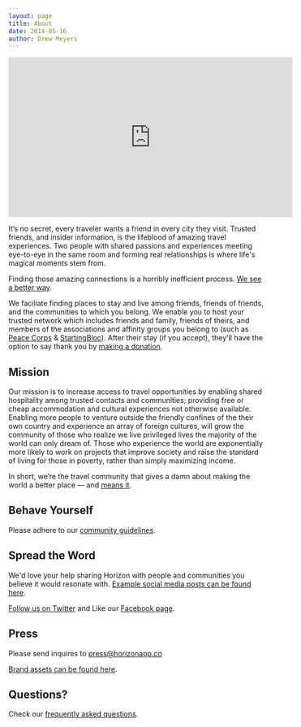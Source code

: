 ```yaml
---
layout: page
title: About
date: 2014-05-16
author: Drew Meyers
---
```

<iframe width="560" height="315" src="https://www.youtube.com/embed/GC_CezIN2RE" frameborder="0"> </iframe>

It’s no secret, every traveler wants a friend in every city they visit. Trusted friends, and insider information, is the lifeblood of amazing travel experiences. Two people with shared passions and experiences meeting eye-to-eye in the same room and forming real relationships is where life's magical moments stem from.

Finding those amazing connections is a horribly inefficient process. [We see a better way](/blog/what-horizon-dream/).

We faciliate finding places to stay and live among friends, friends of friends, and the communities to which you belong. We enable you to host your trusted network which includes friends and family, friends of theirs, and members of the associations and affinity groups you belong to (such as [Peace Corps](/peace-corps/) & [StartingBloc](/startingbloc/)). After their stay (if you accept), they'll have the option to say thank you by [making a donation](www.horizonapp.co/blog/travelbygiving-unlock-code/).

## Mission

Our mission is to increase access to travel opportunities by enabling shared hospitality among trusted contacts and communities; providing free or cheap accommodation and cultural experiences not otherwise available. Enabling more people to venture outside the friendly confines of the their own country and experience an array of foreign cultures, will grow the community of those who realize we live privileged lives the majority of the world can only dream of. Those who experience the world are exponentially more likely to work on projects that improve society and raise the standard of living for those in poverty, rather than simply maximizing income.

In short, we’re the travel community that gives a damn about making the world a better place — and [means it](http://www.horizonapp.co/blog/why-horizon-exists/).

## Behave Yourself

Please adhere to our [community guidelines](/community-guidelines/).

## Spread the Word

We'd love your help sharing Horizon with people and communities you believe it would resonate with. [Example social media posts can be found here](/share/).

[Follow us on Twitter](https://twitter.com/gethorizonapp) and Like our [Facebook page](https://www.facebook.com/horizonapp/).

## Press

Please send inquires to [press@horizonapp.co](mailto:press@horizonapp.co)

[Brand assets can be found here](/brand/).

## Questions?

Check our [frequently asked questions](/faq/).